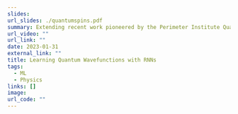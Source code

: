 ```yaml
---
slides: 
url_slides: ./quantumspins.pdf
summary: Extending recent work pioneered by the Perimeter Institute Quantum Intelligence Lab in approximating the groundstate wavefunction of a quantum lattice system using Recurrent Neural Networks. I investigated the affect of error and noisiness of the quantum data on the accuracy of the wavefunction and other physical quantities.
url_video: ""
url_link: ""
date: 2023-01-31
external_link: ""
title: Learning Quantum Wavefunctions with RNNs
tags:
  - ML
  - Physics
links: []
image: 
url_code: ""
---
```


